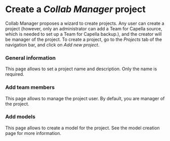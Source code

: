 <!--
 ~ SPDX-FileCopyrightText: Copyright DB Netz AG and the capella-collab-manager contributors
 ~ SPDX-License-Identifier: Apache-2.0
 -->

# Create a _Collab Manager_ project

Collab Manager proposes a wizard to create projects. Any user can create a project (however, only an administrator can
add a Team for Capella source, which is needed to set up a Team for Capella backup.), and the creator will be manager of
the project. To create a project, go to the _Projects_ tab of the navigation bar, and click on _Add new project_.

### General information

This page allows to set a project name and description. Only the name is required.

### Add team members

This page allows to manage the project user. By default, you are manager of the project.

### Add models

This page allows to create a model for the project. See the model creation page for more information.
